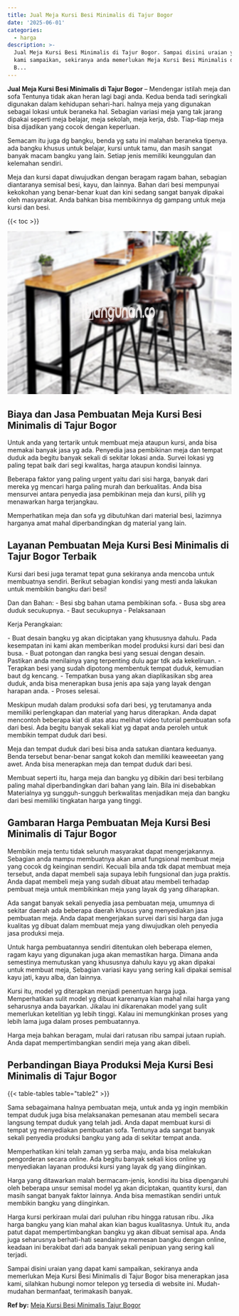 ```yaml
---
title: Jual Meja Kursi Besi Minimalis di Tajur Bogor
date: '2025-06-01'
categories:
  - harga
description: >-
  Jual Meja Kursi Besi Minimalis di Tajur Bogor. Sampai disini uraian yang dapat
  kami sampaikan, sekiranya anda memerlukan Meja Kursi Besi Minimalis di Tajur
  B...
---
```


**Jual Meja Kursi Besi Minimalis di Tajur Bogor** – Mendengar istilah meja dan sofa Tentunya tidak akan heran lagi bagi anda. Kedua benda tadi seringkali digunakan dalam kehidupan sehari-hari. halnya meja yang digunakan sebagai lokasi untuk beraneka hal. Sebagian variasi meja yang tak jarang dipakai seperti meja belajar, meja sekolah, meja kerja, dsb. Tiap-tiap meja bisa dijadikan yang cocok dengan keperluan.

Semacam itu juga dg bangku, benda yg satu ini malahan beraneka tipenya. ada bangku khusus untuk belajar, kursi untuk tamu, dan masih sangat banyak macam bangku yang lain. Setiap jenis memiliki keunggulan dan kelemahan sendiri.

Meja dan kursi dapat diwujudkan dengan beragam ragam bahan, sebagian diantaranya semisal besi, kayu, dan lainnya. Bahan dari besi mempunyai kekokohan yang benar-benar kuat dan kini sedang sangat banyak dipakai oleh masyarakat. Anda bahkan bisa membikinnya dg gampang untuk meja kursi dan besi.

{{< toc >}}

![Jual Meja Kursi Besi Minimalis di Tajur Bogor](/images/jual-meja-besi-murah11.png)

## Biaya dan Jasa Pembuatan Meja Kursi Besi Minimalis di Tajur Bogor

Untuk anda yang tertarik untuk membuat meja ataupun kursi, anda bisa memakai banyak jasa yg ada. Penyedia jasa pembikinan meja dan tempat duduk ada begitu banyak sekali di sekitar lokasi anda. Survei lokasi yg paling tepat baik dari segi kwalitas, harga ataupun kondisi lainnya.

Beberapa faktor yang paling urgent yaitu dari sisi harga, banyak dari mereka yg mencari harga paling murah dan berkualitas. Anda bisa mensurvei antara penyedia jasa pembikinan meja dan kursi, pilih yg menawarkan harga terjangkau.

Memperhatikan meja dan sofa yg dibutuhkan dari material besi, lazimnya harganya amat mahal diperbandingkan dg material yang lain.

## Layanan Pembuatan Meja Kursi Besi Minimalis di Tajur Bogor Terbaik

Kursi dari besi juga teramat tepat guna sekiranya anda mencoba untuk membuatnya sendiri. Berikut sebagian kondisi yang mesti anda lakukan untuk membikin bangku dari besi!

Dan dan Bahan: - Besi sbg bahan utama pembikinan sofa. - Busa sbg area duduk secukupnya. - Baut secukupnya - Pelaksanaan

Kerja Perangkaian:

\- Buat desain bangku yg akan diciptakan yang khususnya dahulu. Pada kesempatan ini kami akan memberikan model produksi kursi dari besi dan busa. - Buat potongan dan rangka besi yang sesuai dengan desain. Pastikan anda menilainya yang terpenting dulu agar tdk ada kekeliruan. - Terapkan besi yang sudah dipotong membentuk tempat duduk, kemudian baut dg kencang. - Tempatkan busa yang akan diaplikasikan sbg area duduk, anda bisa menerapkan busa jenis apa saja yang layak dengan harapan anda. - Proses selesai.

Meskipun mudah dalam produksi sofa dari besi, yg terutamanya anda memiliki perlengkapan dan material yang harus diterapkan. Anda dapat mencontoh beberapa kiat di atas atau melihat video tutorial pembuatan sofa dari besi. Ada begitu banyak sekali kiat yg dapat anda peroleh untuk membikin tempat duduk dari besi.

Meja dan tempat duduk dari besi bisa anda satukan diantara keduanya. Benda tersebut benar-benar sangat kokoh dan memiliki keaweeetan yang awet. Anda bisa menerapkan meja dan tempat duduk dari besi.

Membuat seperti itu, harga meja dan bangku yg dibikin dari besi terbilang paling mahal diperbandingkan dari bahan yang lain. Bila ini disebabkan Materialnya yg sungguh-sungguh berkwalitas menjadikan meja dan bangku dari besi memiliki tingkatan harga yang tinggi.

## Gambaran Harga Pembuatan Meja Kursi Besi Minimalis di Tajur Bogor

Membikin meja tentu tidak seluruh masyarakat dapat mengerjakannya. Sebagian anda mampu membuatnya akan amat fungsional membuat meja yang cocok dg keinginan sendiri. Kecuali bila anda tdk dapat membuat meja tersebut, anda dapat membeli saja supaya lebih fungsional dan juga praktis. Anda dapat membeli meja yang sudah dibuat atau membeli terhadap pembuat meja untuk membikinkan meja yang layak dg yang diharapkan.

Ada sangat banyak sekali penyedia jasa pembuatan meja, umumnya di sekitar daerah ada beberapa daerah khusus yang menyediakan jasa pembuatan meja. Anda dapat mengerjakan survei dari sisi harga dan juga kualitas yg dibuat dalam membuat meja yang diwujudkan oleh penyedia jasa produksi meja.

Untuk harga pembuatannya sendiri ditentukan oleh beberapa elemen, ragam kayu yang digunakan juga akan memastikan harga. Dimana anda semestinya memutuskan yang khususnya dahulu kayu yg akan dipakai untuk membuat meja, Sebagian variasi kayu yang sering kali dipakai semisal kayu jati, kayu alba, dan lainnya.

Kursi itu, model yg diterapkan menjadi penentuan harga juga. Memperhatikan sulit model yg dibuat karenanya kian mahal nilai harga yang seharusnya anda bayarkan. Jikalau ini dikarenakan model yang sulit memerlukan ketelitian yg lebih tinggi. Kalau ini memungkinkan proses yang lebih lama juga dalam proses pembuatannya.

Harga meja bahkan beragam, mulai dari ratusan ribu sampai jutaan rupiah. Anda dapat mempertimbangkan sendiri meja yang akan dibeli.

## Perbandingan Biaya Produksi Meja Kursi Besi Minimalis di Tajur Bogor

{{< table-tables table="table2" >}}

Sama sebagaimana halnya pembuatan meja, untuk anda yg ingin membikin tempat duduk juga bisa melaksanakan pemesanan atau membeli secara langsung tempat duduk yang telah jadi. Anda dapat membuat kursi di tempat yg menyediakan pembuatan sofa. Tentunya ada sangat banyak sekali penyedia produksi bangku yang ada di sekitar tempat anda.

Memperhatikan kini telah zaman yg serba maju, anda bisa melakukan pengorderan secara online. Ada begitu banyak sekali kios online yg menyediakan layanan produksi kursi yang layak dg yang diinginkan.

Harga yang ditawarkan malah bermacam-jenis, kondisi itu bisa dipengaruhi oleh beberapa unsur semisal model yg akan diciptakan, quantity kursi, dan masih sangat banyak faktor lainnya. Anda bisa memastikan sendiri untuk membikin bangku yang diinginkan.

Harga kursi perkiraan mulai dari puluhan ribu hingga ratusan ribu. Jika harga bangku yang kian mahal akan kian bagus kualitasnya. Untuk itu, anda patut dapat mempertimbangkan bangku yg akan dibuat semisal apa. Anda juga seharusnya berhati-hati seandainya memesan bangku dengan online, keadaan ini berakibat dari ada banyak sekali penipuan yang sering kali terjadi.

Sampai disini uraian yang dapat kami sampaikan, sekiranya anda memerlukan Meja Kursi Besi Minimalis di Tajur Bogor bisa menerapkan jasa kami, silahkan hubungi nomor telepon yg tersedia di website ini. Mudah-mudahan bermanfaat, terimakasih banyak.

**Ref by:** [Meja Kursi Besi Minimalis Tajur Bogor](https://id.wikipedia.org/wiki/Meja)
